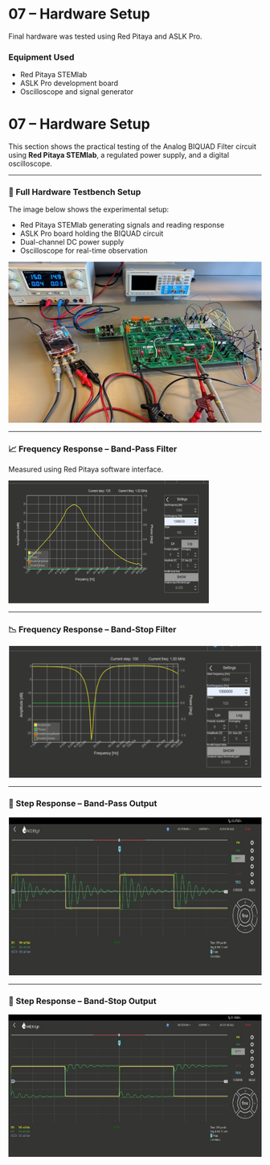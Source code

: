 # 07 – Hardware Setup

Final hardware was tested using Red Pitaya and ASLK Pro.

### Equipment Used

- Red Pitaya STEMlab
- ASLK Pro development board
- Oscilloscope and signal generator

# 07 – Hardware Setup

This section shows the practical testing of the Analog BIQUAD Filter circuit using **Red Pitaya STEMlab**, a regulated power supply, and a digital oscilloscope.

---

### 🧪 Full Hardware Testbench Setup

The image below shows the experimental setup:
- Red Pitaya STEMlab generating signals and reading response
- ASLK Pro board holding the BIQUAD circuit
- Dual-channel DC power supply
- Oscilloscope for real-time observation

![Hardware Testbench](../images/hardware_test_setup.jpg)




---

### 📈 Frequency Response – Band-Pass Filter

Measured using Red Pitaya software interface.

![Band-Pass Response](../images/frequency_response_bpf.png)

---

### 📉 Frequency Response – Band-Stop Filter

![Band-Stop Response](../images/frequency_response_bsf.png)

---

### 🔁 Step Response – Band-Pass Output

![Step Response BPF](../images/step_response_bpf.png)

---

### 🔁 Step Response – Band-Stop Output

![Step Response BSF](../images/step_response_bsf.png)
